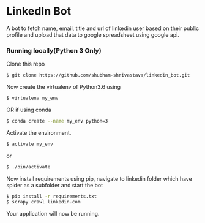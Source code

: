 # LinkedIn Bot
A bot to fetch name, email, title and url of linkedin user based on their public profile and upload that data to google spreadsheet using google api. 

### Running locally(Python 3 Only)

Clone this repo
```sh
$ git clone https://github.com/shubham-shrivastava/linkedin_bot.git
```
Now create the virtualenv of Python3.6 using
```sh
$ virtualenv my_env
```
OR if using conda
```sh
$ conda create --name my_env python=3
```
Activate the environment.
```sh
$ activate my_env
```
or
```sh
$ ./bin/activate
```
Now install requirements using pip, navigate to linkedin folder which have spider as a subfolder and start the bot

```sh
$ pip install -r requirements.txt
$ scrapy crawl linkedin.com
```
Your application will now be running.
